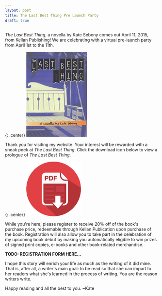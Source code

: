 ```yaml
---
layout: post
title: The Last Best Thing Pre Launch Party
draft: true
---
```


*The Last Best Thing*, a novella by Kate Sebeny comes out April 11, 2015, from [Kellan Publishing](http://kellanpublishing.com/index.php/authors/kate-sebeny/)!  We are celebrating with a virtual pre-launch party from April 1st to the 11th.  

{: .center}
[![The Last Best Thing](https://raw.githubusercontent.com/KateSebeny/katesebeny.github.io/master/images/TheLastBestThing/TheLastBestThingFrontCover.jpg "The Last Best Thing")](http://kellanpublishing.com/index.php/authors/kate-sebeny/)

Thank you for visiting my website. Your interest will be rewarded with a sneak peek at *The Last Best Thing*.  Click the download icon below to view a prologue of *The Last Best Thing*.

{: .center}
[![The Last Best Thing Prologue](https://raw.githubusercontent.com/KateSebeny/katesebeny.github.io/master/images/TheLastBestThing/pdf-icon.png "Download The Last Best Thing Prologue")](https://raw.githubusercontent.com/KateSebeny/katesebeny.github.io/master/files/TheLastBestThing/The%20Last%20Best%20Thing%20-%20Prologue.pdf)

While you're here, please register to receive 20% off of the book's purchase price, redeemable through Kellan Publication upon purchase of the book. Registration will also allow you to take part in the celebration of my upcoming book debut by making you automatically eligible to win prizes of signed print copies, e-books and other book-related merchandise.

**TODO: REGISTRATION FORM HERE...**

I hope this story will enrich your life as much as the writing of it did mine. That is, after all, a writer's main goal: to be read so that she can impart to her readers what she's learned in the process of writing. You are the reason writers write.

Happy reading and all the best to you. ~Kate

